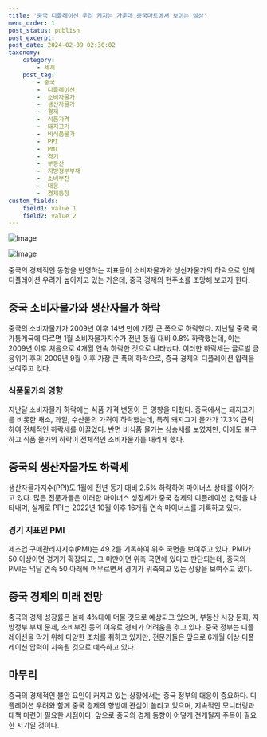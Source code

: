 ```yaml
---
title: '중국 디플레이션 우려 커지는 가운데 중국마트에서 보이는 실상'
menu_order: 1
post_status: publish
post_excerpt: 
post_date: 2024-02-09 02:30:02
taxonomy:
    category:
        - 세계
    post_tag:
        - 중국
        -  디플레이션
        -  소비자물가
        -  생산자물가
        -  경제
        -  식품가격
        -  돼지고기
        -  비식품물가
        -  PPI
        -  PMI
        -  경기
        -  부동산
        -  지방정부부채
        -  소비부진
        -  대응
        -  경제동향
custom_fields:
    field1: value 1
    field2: value 2
---
```


![Image](https://imgnews.pstatic.net/image/032/2024/02/08/0003278236_001_20240208225501102.png?type=w647)

![Image](https://imgnews.pstatic.net/image/032/2024/02/08/0003278236_002_20240208225501157.png?type=w647)

중국의 경제적인 동향을 반영하는 지표들이 소비자물가와 생산자물가의 하락으로 인해 디플레이션 우려가 높아지고 있는 가운데, 중국 경제의 현주소를 조망해 보고자 한다. 
## 중국 소비자물가와 생산자물가 하락
중국의 소비자물가가 2009년 이후 14년 만에 가장 큰 폭으로 하락했다. 지난달 중국 국가통계국에 따르면 1월 소비자물가지수가 전년 동월 대비 0.8% 하락했는데, 이는 2009년 이후 처음으로 4개월 연속 하락한 것으로 나타났다. 이러한 하락세는 글로벌 금융위기 후의 2009년 9월 이후 가장 큰 폭의 하락으로, 중국 경제의 디플레이션 압력을 보여주고 있다.
### 식품물가의 영향
지난달 소비자물가 하락에는 식품 가격 변동이 큰 영향을 미쳤다. 중국에서는 돼지고기를 비롯한 채소, 과일, 수산물의 가격이 하락했는데, 특히 돼지고기 물가가 17.3% 급락하여 전체적인 하락세를 이끌었다. 반면 비식품 물가는 상승세를 보였지만, 이에도 불구하고 식품 물가의 하락이 전체적인 소비자물가를 내리게 했다.
## 중국의 생산자물가도 하락세
생산자물가지수(PPI)도 1월에 전년 동기 대비 2.5% 하락하여 마이너스 상태를 이어가고 있다. 많은 전문가들은 이러한 마이너스 성장세가 중국 경제의 디플레이션 압력을 나타내며, 실제로 PPI는 2022년 10월 이후 16개월 연속 마이너스를 기록하고 있다.
### 경기 지표인 PMI
제조업 구매관리자지수(PMI)는 49.2를 기록하여 위축 국면을 보여주고 있다. PMI가 50 이상이면 경기가 확장되고, 그 미만이면 위축 국면에 있다고 판단되는데, 중국의 PMI는 넉달 연속 50 아래에 머무르면서 경기가 위축되고 있는 상황을 보여주고 있다.
## 중국 경제의 미래 전망
중국의 경제 성장률은 올해 4%대에 머물 것으로 예상되고 있으며, 부동산 시장 둔화, 지방정부 부채 문제, 소비부진 등의 이유로 경제가 어려움을 겪고 있다. 중국 정부는 디플레이션을 막기 위해 다양한 조치를 취하고 있지만, 전문가들은 앞으로 6개월 이상 디플레이션 압력이 지속될 것으로 예측하고 있다.
## 마무리
중국의 경제적인 불안 요인이 커지고 있는 상황에서는 중국 정부의 대응이 중요하다. 디플레이션 우려와 함께 중국 경제의 향방에 관심이 쏠리고 있으며, 지속적인 모니터링과 대책 마련이 필요한 시점이다. 앞으로 중국의 경제 동향이 어떻게 전개될지 주목이 필요한 시기일 것이다.
